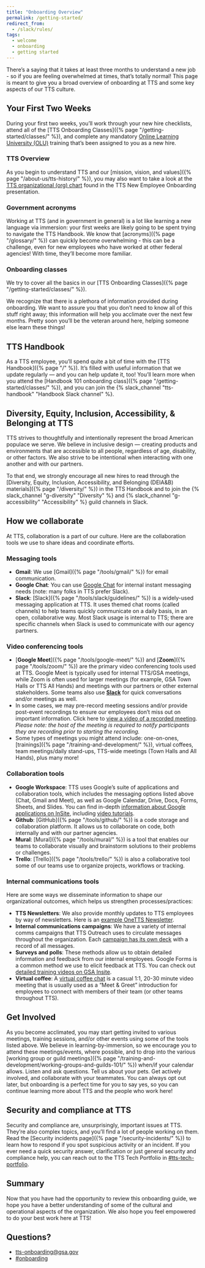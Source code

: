 ```yaml
---
title: "Onboarding Overview"
permalink: /getting-started/
redirect_from:
  - /slack/rules/
tags:
  - welcome
  - onboarding
  - getting started
---
```

There’s a saying that it takes at least three months to understand a new job - so if you are feeling overwhelmed at times, that’s totally normal! This page is meant to give you a broad overview of onboarding at TTS and some key aspects of our TTS culture.

## Your First Two Weeks
During your first two weeks, you’ll work through your new hire checklists, attend all of the [TTS Onboarding Classes]({% page "/getting-started/classes/" %}), and complete any mandatory [Online Learning University (OLU)](https://gsaolu.gsa.gov/) training that’s been assigned to you as a new hire. 

### TTS Overview

As you begin to understand TTS and our [mission, vision, and values]({% page "/about-us/tts-history/" %}), you may also want to take a look at the [TTS organizational (org) chart](https://docs.google.com/presentation/d/1vbosZTCIfHrO9E9kiU45bgzFG8R0fzZ76VRT66DmHkQ/edit#slide=id.g15281bc0bbc_0_0) found in the TTS New Employee Onboarding presentation. 

### Government acronyms

Working at TTS (and in government in general) is a lot like learning a new language via immersion: your first weeks are likely going to be spent trying to navigate the TTS Handbook. We know that [acronyms]({% page "/glossary/" %}) can quickly become overwhelming - this can be a challenge, even for new employees who have worked at other federal agencies! With time, they’ll become more familiar.

### Onboarding classes
We try to cover all the basics in our [TTS Onboarding Classes]({% page "/getting-started/classes/" %}).

We recognize that there is a plethora of information provided during onboarding. We want to assure you that you don’t need to know all of this stuff right away; this information will help you acclimate over the next few months. Pretty soon you’ll be the veteran around here, helping someone else learn these things!

## TTS Handbook

As a TTS employee, you’ll spend quite a bit of time with the [TTS Handbook]({% page "/" %}). It’s filled with useful information that we update regularly — and you can help update it, too! You’ll learn more when you attend the [Handbook 101 onboarding class]({% page "/getting-started/classes/" %}), and you can join the {% slack_channel "tts-handbook" "Handbook Slack channel" %}.

## Diversity, Equity, Inclusion, Accessibility, & Belonging at TTS
TTS strives to thoughtfully and intentionally represent the broad American populace we serve. We believe in inclusive design — creating products and environments that are accessible to all people, regardless of age, disability, or other factors. We also strive to be intentional when interacting with one another and with our partners.

To that end, we strongly encourage all new hires to read through the [Diversity, Equity, Inclusion, Accessibility, and Belonging (DEIA&B) materials]({% page "/diversity/" %}) in the TTS Handbook and to join the {% slack_channel "g-diversity" "Diversity" %} and {% slack_channel "g-accessibility" "Accessibility" %} guild channels in Slack.

## How we collaborate
At TTS, collaboration is a part of our culture. Here are the collaboration tools  we use to share ideas and coordinate efforts.

### Messaging tools
- **Gmail**: We use [Gmail]({% page "/tools/gmail/" %}) for email communication.
- **Google Chat**: You can use [Google Chat](https://insite.gsa.gov/employee-resources/information-technology/do-it-yourself/google-workspace/google-chat) for internal instant messaging needs (note: many folks in TTS prefer Slack).
- **Slack**: [Slack]({% page "/tools/slack/guidelines/" %}) is a widely-used messaging application at TTS. It uses themed chat rooms (called channels) to help teams quickly communicate on a daily basis, in an open, collaborative way. Most Slack usage is internal to TTS; there are specific channels when Slack is used to communicate with our agency partners.

### Video conferencing tools
- [**Google Meet**]({% page "/tools/google-meet/" %}) and [**Zoom**]({% page "/tools/zoom/" %}) are the primary video conferencing tools used at TTS. Google Meet is typically used for internal TTS/GSA meetings, while Zoom is often used for larger meetings (for example, GSA Town Halls or TTS All Hands) and meetings with our partners or other external stakeholders. Some teams also use [**Slack**](https://slack.com/help/articles/216771908-Make-calls-in-Slack) for quick conversations and/or meetings as well. 
- In some cases, we may pre-record meeting sessions and/or provide post-event recordings to ensure our employees don’t miss out on important information. Click here to [view a video of a recorded meeting](https://drive.google.com/file/d/1k_ZxSnvCIxw80awsrfvjfFp-VVM7WscM/view?usp=share_link). *Please note: the host of the meeting is required to notify participants they are recording prior to starting the recording.*
- Some types of meetings you might attend include: one-on-ones, [trainings]({% page "/training-and-development/" %}), virtual coffees, team meetings/daily stand-ups, TTS-wide meetings (Town Halls and All Hands), plus many more! 

### Collaboration tools
- **Google Workspace**: TTS uses Google’s suite of applications and collaboration tools, which includes the messaging options listed above (Chat, Gmail and Meet), as well as Google Calendar, Drive, Docs, Forms, Sheets, and Slides. You can find in-depth [information about Google applications on InSite](https://insite.gsa.gov/employee-resources/information-technology/apps-software/google-workspace), including [video tutorials](https://insite.gsa.gov/employee-resources/information-technology/do-it-yourself/google-workspace/google-essentials-training).
- **Github**: [GitHub]({% page "/tools/github/" %}) is a code storage and collaboration platform. It allows us to collaborate on code, both internally and with our partner agencies.
- **Mural**: [Mural]({% page "/tools/mural/" %}) is a tool that enables our teams to collaborate visually and brainstorm solutions to their problems or challenges.
- **Trello**: [Trello]({% page "/tools/trello/" %}) is also a collaborative tool some of our teams use to organize projects, workflows or tracking.

### Internal communications tools 
Here are some ways we disseminate information to shape our organizational outcomes, which helps us strengthen processes/practices:
- **TTS Newsletters**: We also provide monthly updates to TTS employees by way of newsletters. Here is an [example OneTTS Newsletter](https://docs.google.com/document/d/14vvYbyFy7NY-MKS_vmBAOZPxWm-L5LHSwbZhXGym_lY/edit).
- **Internal communications campaigns**: We have a variety of internal comms campaigns that TTS Outreach uses to circulate messages throughout the organization. Each [campaign has its own deck](https://docs.google.com/presentation/d/1GZzPs-Yy61HmsXpYb1EudHalzfHO3CceqHAfpYH4kLc/edit#slide=id.p) with a record of all messages.
- **Surveys and polls**: These methods allow us to obtain detailed information and feedback from our internal employees. Google Forms is a common method we use to elicit feedback at TTS. You can check out [detailed training videos on GSA Insite](https://insite.gsa.gov/employee-resources/information-technology/do-it-yourself-self-help/google-workspace/google-forms-training).
- **Virtual coffee**: A [virtual coffee chat](https://docs.google.com/document/d/1wjIjmzXhDCTU6aJZHADndIPksQgvderQbqyGA2q7EzA/edit#) is a casual 1:1, 20-30 minute video meeting that is usually used as a “Meet & Greet” introduction for employees to connect with members of their team (or other teams throughout TTS).

## Get Involved
As you become acclimated, you may start getting invited to various meetings, training sessions, and/or other events using some of the tools listed above. We believe in learning-by-immersion, so we encourage you to attend these meetings/events, where possible, and to drop into the various [working group or guild meetings]({% page "/training-and-development/working-groups-and-guilds-101/" %}) when/if your calendar allows. Listen and ask questions. Tell us about your pets. Get actively involved, and collaborate with your teammates. You can always opt out later, but onboarding is a perfect time for you to say yes, so you can continue learning more about TTS and the people who work here! 

## Security and compliance at TTS
Security and compliance are, unsurprisingly, important issues at TTS. They’re also complex topics, and you’ll find a lot of people working on them. Read the [Security incidents page]({% page "/security-incidents/" %}) to learn how to respond if you spot suspicious activity or an incident. If you ever need a quick security answer, clarification or just general security and compliance help, you can reach out to the TTS Tech Portfolio in [#tts-tech-portfolio](https://gsa-tts.slack.com/archives/CNW3GL70S).

## Summary
Now that you have had the opportunity to review this onboarding guide, we hope you have a better understanding of some of the cultural and operational aspects of the organization. We also hope you feel empowered to do your best work here at TTS!

## Questions?
- [tts-onboarding@gsa.gov](mailto:tts-onboarding@gsa.gov)
- [#onboarding](https://gsa-tts.slack.com/archives/C03JL6MV4NR)

